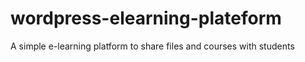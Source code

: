 # wordpress-elearning-plateform
A simple e-learning platform to share files and courses with students 
